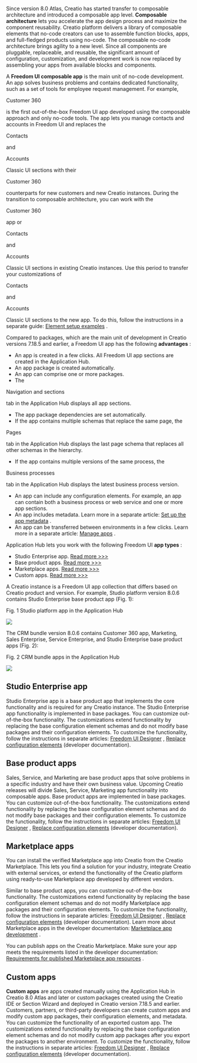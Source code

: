 


 Since version 8.0 Atlas, Creatio has started transfer to composable architecture and introduced a composable app level.
 **Composable architecture** 
 lets you accelerate the app design process and maximize the component reusability. Creatio platform delivers a library of composable elements that no-code creators can use to assemble function blocks, apps, and full-fledged products using no-code. The composable no-code architecture brings agility to a new level. Since all components are pluggable, replaceable, and reusable, the significant amount of configuration, customization, and development work is now replaced by assembling your apps from available blocks and components.
 



 A
 **Freedom UI composable app** 
 is the main unit of no-code development. An app solves business problems and contains dedicated functionality, such as a set of tools for employee request management. For example,
 
 Customer 360
 
 is the first out-of-the-box Freedom UI app developed using the composable approach and only no-code tools. The app lets you manage contacts and accounts in Freedom UI and replaces the
 
 Contacts
 
 and
 
 Accounts
 
 Classic UI sections with their
 
 Customer 360
 
 counterparts for new customers and new Creatio instances. During the transition to composable architecture, you can work with the
 
 Customer 360
 
 app or
 
 Contacts
 
 and
 
 Accounts
 
 Classic UI sections in existing Creatio instances. Use this period to transfer your customizations of
 
 Contacts
 
 and
 
 Accounts
 
 Classic UI sections to the new app. To do this, follow the instructions in a separate guide:
 [Element setup examples](https://academy.creatio.com/docs/user/nocode_platform/element_setup_examples) 
 .
 



 Compared to packages, which are the main unit of development in Creatio versions 7.18.5 and earlier, a Freedom UI app has the following
 **advantages** 
 :
 


* An app is created in a few clicks. All Freedom UI app sections are created in the Application Hub.
* An app package is created automatically.
* An app can comprise one or more packages.
* The
 
 Navigation and sections
 
 tab in the Application Hub displays all app sections.
* The app package dependencies are set automatically.
* If the app contains multiple schemas that replace the same page, the
 
 Pages
 
 tab in the Application Hub displays the last page schema that replaces all other schemas in the hierarchy.
* If the app contains multiple versions of the same process, the
 
 Business processes
 
 tab in the Application Hub displays the latest business process version.
* An app can include any configuration elements. For example, an app can contain both a business process or web service and one or more app sections.
* An app includes metadata. Learn more in a separate article:
 [Set up the app metadata](https://academy.creatio.com/documents?id=2405) 
 .
* An app can be transferred between environments in a few clicks. Learn more in a separate article:
 [Manage apps](https://academy.creatio.com/documents?id=2444&anchor=title-2232-10) 
 .



 Application Hub lets you work with the following Freedom UI
 **app types** 
 :
 


* Studio Enterprise app.
 [Read more >>>](#title-2532-8)
* Base product apps.
 [Read more >>>](#title-2532-3)
* Marketplace apps.
 [Read more >>>](#title-2532-5)
* Custom apps.
 [Read more >>>](#title-2532-6)



 A Creatio instance is a Freedom UI app collection that differs based on Creatio product and version. For example, Studio platform version 8.0.6 contains Studio Enterprise base product app (Fig. 1):
 




 Fig. 1 Studio platform app in the Application Hub
 

![](/sites/default/files/documentation/sdk/ru/BPMonlineWebSDK/Screenshots/FreedomUiAppsBasics/8.0/scr_StudioBuildApps.png)



 The CRM bundle version 8.0.6 contains Customer 360 app, Marketing, Sales Enterprise, Service Enterprise, and Studio Enterprise base product apps (Fig. 2):
 




 Fig. 2 CRM bundle apps in the Application Hub
 

![](/sites/default/files/documentation/sdk/ru/BPMonlineWebSDK/Screenshots/FreedomUiAppsBasics/8.0/scr_CrmBuildApps.png)



 Studio Enterprise app
-----------------------



 Studio Enterprise app is a base product app that implements the core functionality and is required for any Creatio instance. The Studio Enterprise app functionality is implemented in base packages. You can customize out-of-the-box functionality. The customizations extend functionality by replacing the base configuration element schemas and do not modify base packages and their configuration elements. To customize the functionality, follow the instructions in separate articles:
 [Freedom UI Designer](https://academy.creatio.com/documents?id=2376) 
 ,
 [Replace configuration elements](https://academy.creatio.com/documents?id=15105) 
 (developer documentation).
 



 Base product apps
-------------------



 Sales, Service, and Marketing are base product apps that solve problems in a specific industry and have their own business value. Upcoming Creatio releases will divide Sales, Service, Marketing app functionality into composable apps. Base product apps are implemented in base packages. You can customize out-of-the-box functionality. The customizations extend functionality by replacing the base configuration element schemas and do not modify base packages and their configuration elements. To customize the functionality, follow the instructions in separate articles:
 [Freedom UI Designer](https://academy.creatio.com/documents?id=2376) 
 ,
 [Replace configuration elements](https://academy.creatio.com/documents?id=15105) 
 (developer documentation).
 



 Marketplace apps
------------------



 You can install the verified Marketplace app into Creatio from the Creatio Marketplace. This lets you find a solution for your industry, integrate Creatio with external services, or extend the functionality of the Creatio platform using ready-to-use Marketplace app developed by different vendors.
 



 Similar to base product apps, you can customize out-of-the-box functionality. The customizations extend functionality by replacing the base configuration element schemas and do not modify Marketplace app packages and their configuration elements. To customize the functionality, follow the instructions in separate articles:
 [Freedom UI Designer](https://academy.creatio.com/documents?id=2376) 
 ,
 [Replace configuration elements](https://academy.creatio.com/documents?id=15105) 
 (developer documentation). Learn more about Marketplace apps in the developer documentation:
 [Marketplace app development](https://academy.creatio.com/docs/developer/marketplace_app_development) 
 .
 



 You can publish apps on the Creatio Marketplace. Make sure your app meets the requirements listed in the developer documentation:
 [Requirements for published Marketplace app resources](https://academy.creatio.com/documents?id=15008) 
 .
 



 Custom apps
-------------



**Custom apps** 
 are apps created manually using the Application Hub in Creatio 8.0 Atlas and later or custom packages created using the Creatio IDE or Section Wizard and deployed in Creatio version 7.18.5 and earlier. Customers, partners, or third-party developers can create custom apps and modify custom app packages, their configuration elements, and metadata. You can customize the functionality of an exported custom app. The customizations extend functionality by replacing the base configuration element schemas and do not modify custom app packages after you export the packages to another environment. To customize the functionality, follow the instructions in separate articles:
 [Freedom UI Designer](https://academy.creatio.com/documents?id=2376) 
 ,
 [Replace configuration elements](https://academy.creatio.com/documents?id=15105) 
 (developer documentation).
 




